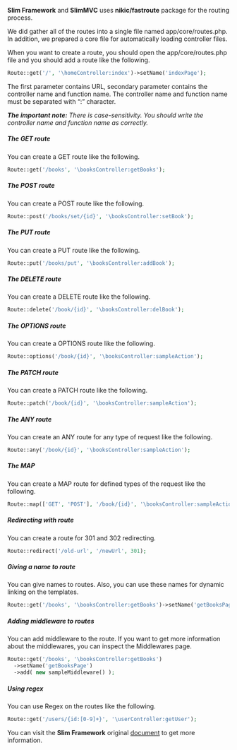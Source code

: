 **Slim Framework** and **SlimMVC** uses **nikic/fastroute** package for the routing process.
 
We did gather all of the routes into a single file named app/core/routes.php. In addition, we prepared a core file for automatically loading controller files.
 
When you want to create a route, you should open the app/core/routes.php file and you should add a route like the following. 
 
```php
Route::get('/', '\homeController:index')->setName('indexPage');
```

The first parameter contains URL, secondary parameter contains the controller name and function name. The controller name and function name must be separated with “:” character.

_**The important note:** There is case-sensitivity. You should write the controller name and function name as correctly._
 
##### The GET route

You can create a GET route like the following.

```php
Route::get('/books', '\booksController:getBooks');
```

##### The POST route

You can create a POST route like the following.
 
```php
Route::post('/books/set/{id}', '\booksController:setBook');
```

##### The PUT route

You can create a PUT route like the following.

```php
Route::put('/books/put', '\booksController:addBook');
```

##### The DELETE route

You can create a DELETE route like the following.

```php
Route::delete('/book/{id}', '\booksController:delBook');
```

##### The OPTIONS route

You can create a OPTIONS route like the following.

```php
Route::options('/book/{id}', '\booksController:sampleAction');
```

##### The PATCH route

You can create a PATCH route like the following.

```php
Route::patch('/book/{id}', '\booksController:sampleAction');
```

##### The ANY route

You can create an ANY route for any type of request like the following.

```php
Route::any('/book/{id}', '\booksController:sampleAction');
```

##### The MAP 

You can create a MAP route for defined types of the request like the following.

```php
Route::map(['GET', 'POST'], '/book/{id}', '\booksController:sampleAction');
```

##### Redirecting with route

You can create a route for 301 and 302 redirecting.

```php
Route::redirect('/old-url', '/newUrl', 301);
```

##### Giving a name to route

You can give names to routes. Also, you can use these names for dynamic linking on the templates.

```php
Route::get('/books', '\booksController:getBooks')->setName('getBooksPage');
```

##### Adding middleware to routes

You can add middleware to the route. If you want to get more information about the middlewares, you can inspect the Middlewares page.

```php
Route::get('/books', '\booksController:getBooks')
  ->setName('getBooksPage')
  ->add( new sampleMiddleware() );
```
 
##### Using regex
 
You can use Regex on the routes like the following. 
 
```php
Route::get('/users/{id:[0-9]+}', '\userController:getUser');
```
 
You can visit the **Slim Framework** original [document](http://www.slimframework.com/docs/v3/objects/router.html) to get more information.